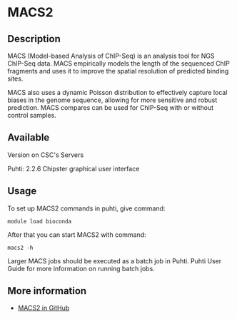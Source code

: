 # MACS2


## Description

MACS (Model-based Analysis of ChIP-Seq) is an analysis tool for NGS ChIP-Seq data. 
MACS empirically models the length of the sequenced ChIP fragments and uses it to improve 
the spatial resolution of predicted binding sites. 

MACS also uses a dynamic Poisson distribution to effectively capture local biases in the 
genome sequence, allowing for more sensitive and robust prediction. MACS compares can be 
used for ChIP-Seq with or without control samples.

## Available

Version on CSC's Servers

Puhti: 2.2.6
Chipster graphical user interface

## Usage

To set up MACS2 commands in puhti, give command:

```text
module load bioconda
```

After that you can start MACS2 with command:
```text
macs2 -h
```

Larger MACS jobs should be executed as a batch job in Puhti. Puhti User Guide for more information on running batch jobs.

## More information

   *   [MACS2 in GitHub](https://github.com/taoliu/MACS/)
